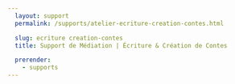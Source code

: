 ```yaml
---
  layout: support
  permalink: /supports/atelier-ecriture-creation-contes.html

  slug: ecriture creation-contes
  title: Support de Médiation | Écriture & Création de Contes

  prerender:
    - supports
---
```

